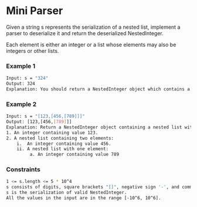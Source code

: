 # Mini Parser

Given a string s represents the serialization of a nested list, implement a parser to deserialize it and return the deserialized NestedInteger.

Each element is either an integer or a list whose elements may also be integers or other lists.

### Example 1
```sh
Input: s = "324"
Output: 324
Explanation: You should return a NestedInteger object which contains a single integer 324.
```

### Example 2
```sh
Input: s = "[123,[456,[789]]]"
Output: [123,[456,[789]]]
Explanation: Return a NestedInteger object containing a nested list with 2 elements:
1. An integer containing value 123.
2. A nested list containing two elements:
    i.  An integer containing value 456.
    ii. A nested list with one element:
         a. An integer containing value 789
```

### Constraints
```sh
1 <= s.length <= 5 * 10^4
s consists of digits, square brackets "[]", negative sign '-', and commas ','.
s is the serialization of valid NestedInteger.
All the values in the input are in the range [-10^6, 10^6].
```
